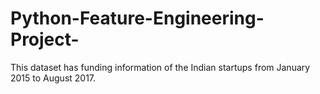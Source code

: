 # Python-Feature-Engineering-Project-
This dataset has funding information of the Indian startups from January 2015 to August 2017.
